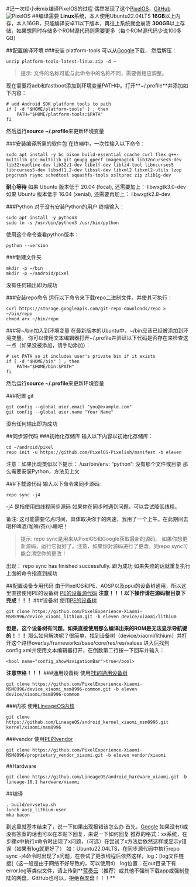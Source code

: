#记一次给小米mix编译PixelOS的过程
偶然发现了这个[PixelOS](https://pixelos.net)，[GitHub](https://github.com/PixelOS-Pixelish)
![PixelOS](https://raw.githubusercontent.com/PixelOS-Pixelish/official_devices/thirteen/banners/PixelOS-11-Sept-2022.png)
##编译需要
**Linux**系统，本人使用Ubuntu22.04LTS
**16GB**以上内存，本人16GB，只能编译安卓11以下版本，再往上系统就会崩溃
**300GB**以上存储，如果想同时存储多个ROM源代码则需要更多（每个ROM源代码少说100多GB）

##配置编译环境
###安装 platform-tools
可以从[Google](dl.google.com/android/repository/platform-tools-latest-linux.zip)下载， 然后解压：
```
unzip platform-tools-latest-linux.zip -d ~
```
> 提示: 文件的名称可能与此命令中的名称不同，需要做相应调整。

现在需要将adb和fastboot添加到环境变量PATH中。打开**~/.profile**并添加如下内容：
```
# add Android SDK platform tools to path
if [ -d "$HOME/platform-tools" ] ; then
    PATH="$HOME/platform-tools:$PATH"
fi
```
然后运行**source ~/.profile**来更新环境变量

###安装编译所需的软件包
在终端中，一次性输入以下命令：
```
sudo apt install -y bc bison build-essential ccache curl flex g++-multilib gcc-multilib git gnupg gperf imagemagick lib32ncurses5-dev lib32readline-dev lib32z1-dev libelf-dev liblz4-tool libncurses5 libncurses5-dev libsdl1.2-dev libssl-dev libxml2 libxml2-utils lzop pngcrush rsync schedtool squashfs-tools xsltproc zip zlib1g-dev
```
**耐心等待**
如果 Ubuntu 版本低于 20.04 (focal), 还需要加上：
libwxgtk3.0-dev
如果 Ubuntu 版本低于 16.04 (xenial), 还需要再加上：
libwxgtk2.8-dev

###Python
对于没有安装Python的用户
终端输入：
```
sudo apt install -y python3
sudo ln -s /usr/bin/python3 /usr/bin/python
```
使用这个命令查看python版本：
```
python --version
```

###新建文件夹
```
mkdir -p ~/bin
mkdir -p ~/android/pixel
```
没有任何输出即为成功

###安装repo命令
运行以下命令来下载repo二进制文件，并使其可执行：
```
curl https://storage.googleapis.com/git-repo-downloads/repo > ~/bin/repo
chmod a+x ~/bin/repo
```

###将~/bin加入到环境变量
在最新版本的Ubuntu中，~/bin应该已经被添加到环境变量。
你可以使用文本编辑器打开~/.profile并验证以下代码是否存在来检查这一点（如果没被添加，请手动添加）：
```
# set PATH so it includes user's private bin if it exists
if [ -d "$HOME/bin" ] ; then
    PATH="$HOME/bin:$PATH"
fi
```
然后运行**source ~/.profile**来更新环境变量

###配置 git
```
git config --global user.email "you@example.com"
git config --global user.name "Your Name"
```
没有任何输出即为成功

##同步源代码
###初始化存储库
输入以下内容以初始化存储库：

```
cd ~/android/pixel
repo init -u https://github.com/PixelOS-Pixelish/manifest -b eleven
```
注意：如果出现类似以下提示：
/usr/bin/env: “python”: 没有那个文件或目录
那么需要安装Python，方法见上文

###下载源代码
输入以下命令来同步源码:
```
repo sync -j4
```
-j4 是指使用四线程同步源码
如果你在同步时遇到问题，可以尝试降低线程。

备注: 这可能需要亿点时间，具体取决你于的网速，我用了一个上午。在此期间去喝杯啤酒/咖啡/茶/小睡吧！
> 提示: repo sync是用来从PixelOS和Google获取最新的源码。 如果你想更新源码，运行它就好了。注意，如果你对源码进行了更改，则repo sync可能会清空你的更改！

出现：
repo sync has finished successfully.
即为成功
如果失败的话就重复执行上面的命令指直到成功

##配置设备专用代码
由于PixelOS和PE、AOSP以及ppui的设备树通用，所以这里直接使用PE的设备树
[PE的设备源代码](https://github.com/PixelExperience-Xiaomi-MSM8996)
**注意！！！以下操作请在源码根目录下完成！！！**
###设备树
使用[PE的设备树](https://github.com/PixelExperience-Xiaomi-MSM8996/device_xiaomi_lithium)
```
git clone https://github.com/PixelExperience-Xiaomi-MSM8996/device_xiaomi_lithium.git -b eleven device/xiaomi/lithium
```

**但是，这个设备树有问题，如果直接使用那么编译出来的ROM是无法显示导航键的！！！**
那么如何解决呢？很简单，找到设备树（device/xiaomi/lithium）并打开这个路径overlay/frameworks/base/core/res/res/values
进入后找到config.xml并使用文本编辑器打开，在倒数第二行按一下回车并输入：
```
<bool name="config_showNavigationBar">true</bool>
```
**注意空格！！！**
###通用设备树
使用[PE的通用设备树](https://github.com/PixelExperience-Xiaomi-MSM8996/device_xiaomi_msm8996-common)
```
git clone https://github.com/PixelExperience-Xiaomi-MSM8996/device_xiaomi_msm8996-common.git -b eleven device/xiaomi/msm8996-common
```
###内核
使用[LineageOS内核](https://github.com/LineageOS/android_kernel_xiaomi_msm8996)
```
git clone https://github.com/LineageOS/android_kernel_xiaomi_msm8996.git kernel/xiaomi/msm8996
```
###vendor
使用[PE的vendor](https://github.com/PixelExperience-Xiaomi-MSM8996/proprietary_vendor_xiaomi)
```
git clone https://github.com/PixelExperience-Xiaomi-MSM8996/proprietary_vendor_xiaomi.git -b eleven vendor/xiaomi
```
##Hardware
```
git clone https://github.com/LineageOS/android_hardware_xiaomi.git -b lineage-18.1 hardware/xiaomi
```
##编译
```
. build/envsetup.sh
lunch aosp_lithium-user
mka bacon
```
到这里就基本结束了，说一下如果出现报错该怎么办
首先，[Google](https://google.com)
如果没有ti或没有答案的话也可以在本贴下回复，来说一下如何回复
推荐的格式：xx系统，在步骤x中执行x命令时出现了x问题，（可选）在尝试了x方法后依然这样或显示y错误（如果有log就更好了）
如：Ubuntu22.04LTS，在同步源代码中执行repo sync -j4命令时出现了x问题，在尝试了更改线程后依然这样，log：[log文件链接]（这一般是由于网络不好导致的，可以使用ti）
log位置：在out目录下有error.log等类似文件，请上传到**[蓝奏云](https://lanzou.com)（推荐）或其他不强制下载app或强制登陆的网盘，GitHub也可以，拒绝百度盘！！！**
